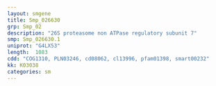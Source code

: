 ```yaml
---
layout: smgene
title: Smp_026630
grp: Smp_02
description: "26S proteasome non ATPase regulatory subunit 7"
smp: Smp_026630.1
uniprot: "G4LX53"
length:  1083
cdd: "COG1310, PLN03246, cd08062, cl13996, pfam01398, smart00232"
kk: K03038
categories: sm
---
```

